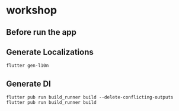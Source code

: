 # workshop

## Before run the app

## Generate Localizations

`flutter gen-l10n`

## Generate DI


`flutter pub run build_runner build --delete-conflicting-outputs`
``` flutter pub run build_runner build ```

